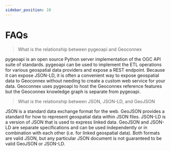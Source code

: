 ```yaml
---
sidebar_position: 10
---
```


# FAQs

> What is the relationship between pygeoapi and Geoconnex

pygeoapi is an open source Python server implementation of the OGC API suite of standards. pygeoapi can be used to implement the ETL operations for various geospatial data providers and expose a REST endpoint. Because it can expose JSON-LD, it is often a convenient way to expose geospatial data to Geoconnex without needing to create a custom web service for your data. Geoconnex uses pygeoapi to host the Geoconnex reference features but the Geoconnex knowledge graph is separate from pygeoapi.

> What is the relationship between JSON, JSON-LD, and GeoJSON

JSON is a standard data exchange format for the web. GeoJSON provides a standard for how to represent geospatial data within JSON files. JSON-LD is a version of JSON that is used to express linked data. GeoJSON and JSON-LD are separate specifications and can be used independently or in combination with each other (i.e. for linked geospatial data). Both formats are valid JSON, but any particular JSON document is not guaranteed to be valid GeoJSON or JSON-LD.
